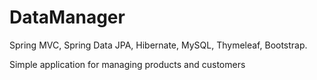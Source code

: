 # DataManager
Spring MVC, Spring Data JPA, Hibernate, MySQL, Thymeleaf, Bootstrap.

Simple application for managing products and customers
